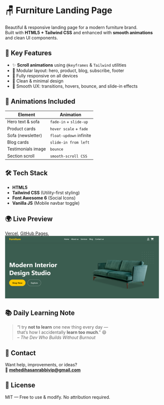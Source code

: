 # 🪑 Furniture Landing Page

Beautiful & responsive landing page for a modern furniture brand.  
Built with **HTML5 + Tailwind CSS** and enhanced with **smooth animations** and clean UI components.



## 🎯 Key Features

- ✨ **Scroll animations** using `@keyframes` & `Tailwind` utilities
- 🧩 Modular layout: hero, product, blog, subscribe, footer
- 📱 Fully responsive on all devices
- 🎨 Clean & minimal design
- 🧠 Smooth UX: transitions, hovers, bounce, and slide-in effects



## 🎥 Animations Included

| Element | Animation |
|--------|------------|
| Hero text & sofa | `fade-in` + `slide-up` |
| Product cards | `hover scale` + `fade` |
| Sofa (newsletter) | `float-updown` infinite |
| Blog cards | `slide-in from left` |
| Testimonials image | `bounce` |
| Section scroll | `smooth-scroll CSS` |



## 🛠 Tech Stack

- **HTML5**  
- **Tailwind CSS** (Utility-first styling)  
- **Font Awesome 6** (Social Icons)  
- **Vanilla JS** (Mobile navbar toggle)



## 🌍 Live Preview

[Vercel](https://vercel.com),
[GitHub Pages](https://github.com/mehedihasanrabbivip), 
![Screenshot of the website](images/Furniture.png)
 


## 📚 Daily Learning Note

> “I try **not to learn** one new thing every day —  
> that’s how I accidentally **learn too much**.” 😄  
> – _The Dev Who Builds Without Burnout_



## 💌 Contact

Want help, improvements, or ideas?  
📩 **mehedihasanrabbivip@gmail.com**


## 🪪 License

MIT — Free to use & modify. No attribution required.
